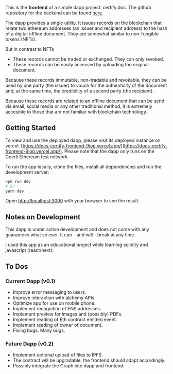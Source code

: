 This is the **frontend** of a simple dapp project: certify.doc. The github repository for the backend can be found [here](https://github.com/7Cedars/docs-certify-backend.git).

The dapp provides a single utility. It issues records on the blockchain that relate two ethereum addresses (an issuer and recipient address) to the hash of a digital offline document. 
They are somewhat similar to non-fungible tokens (NFTs).

But in contrast to NFTs 
- These records cannot be traded or exchanged. They can only revoked. 
- These records can be easily accessed by uploading the original document. 

Because these records immutable, non-tradable and revokable, they can be used by one party (the issuer) to vouch for the authenticity of the document and, at the same time, the credibility of a second party (the recipient). 

Because these records are related to an offline document that can be send via email, social media or any other traditional method, it is extremely accesible to those that are not familiar with blockchain technology. 

## Getting Started
To view and use the deployed dapp, please visit its deployed instance on vercel: [https://docs-certify-frontend-9iop.vercel.app/](https://docs-certify-frontend-9iop.vercel.app/). Please note that the dapp only runs on the Goerli Ethereum test network. 

To run the app locally, clone the files, install all dependencies and run the development server:

```bash
npm run dev
# or
yarn dev
```

Open [http://localhost:3000](http://localhost:3000) with your browser to see the result.

## Notes on Development
This dapp is under active development and does not come with any guarantees what so ever. It can - and will - break at any time. 

I used this app as an educational project while learning solidity and javascript (react/next).

## To Dos 
### Current Dapp (v0.1) 
- Improve error messaging to users. 
- Improve interaction with alchemy APIs. 
- Optimize app for use on mobile phone. 
- Implement recognition of ENS addresses. 
- Implement preview for images and (possibly) PDFs.   
- Implement reading of Eth contract emitted event. 
- Implement reading of owner of document. 
- Fixing bugs. Many bugs. 

### Future Dapp (v0.2) 
- Implement optional upload of files to IPFS. 
- The contract will be upgradable, the frontend should adapt accordingly. 
- Possibly integrate the Graph into dapp and frontend. 

